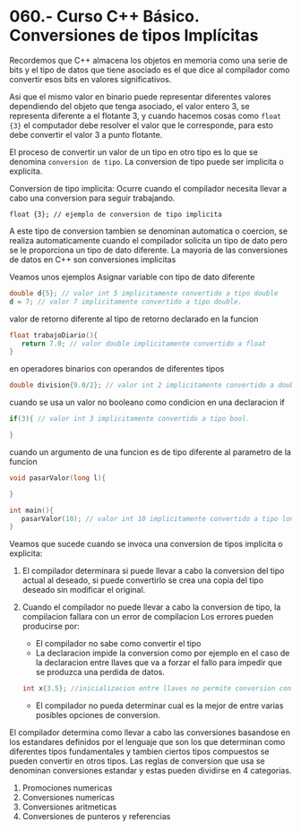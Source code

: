 060.- Curso C++ Básico. Conversiones de tipos Implícitas
===

Recordemos que C++ almacena los objetos en memoria como una serie de bits y el tipo de datos que tiene asociado es el que dice al compilador como convertir esos bits en valores significativos.

Asi que el mismo valor en binario puede representar diferentes valores dependiendo del objeto que tenga asociado, el valor entero 3, se representa diferente a el flotante 3, y cuando hacemos cosas como `float {3}` el computador debe resolver el valor que le corresponde, para esto debe convertir el valor 3 a punto flotante.

El proceso de convertir un valor de un tipo en otro tipo es lo que se denomina `conversion de tipo`. La conversion de tipo puede ser implicita o explicita.

Conversion de tipo implicita: Ocurre cuando el compilador necesita llevar a cabo una conversion para seguir trabajando.
```
float {3}; // ejemplo de conversion de tipo implicita
```
A este tipo de conversion tambien se denominan automatica o coercion, se realiza automaticamente cuando el compilador solicita un tipo de dato pero se le proporciona un tipo de dato diferente. La mayoria de las conversiones de datos en C++ son conversiones implicitas

Veamos unos ejemplos
Asignar variable con tipo de dato diferente
```cpp
double d{5}; // valor int 5 implicitamente convertido a tipo double
d = 7; // valor 7 implicitamente convertido a tipo double.
```

valor de retorno diferente al tipo de retorno declarado en la funcion
```cpp
float trabajoDiario(){
   return 7.0; // valor double implicitamente convertido a float 
}
```

en operadores binarios con operandos de diferentes tipos
```cpp
double division{9.0/2}; // valor int 2 implicitamente convertido a double
```

cuando se usa un valor no booleano como condicion en una declaracion if
```cpp
if(3){ // valor int 3 implicitamente convertido a tipo bool.

}
```

cuando un argumento de una funcion es de tipo diferente al parametro de la funcion
```cpp
void pasarValor(long l){

}

int main(){
   pasarValor(10); // valor int 10 implicitamente convertido a tipo long 
}
```

Veamos que sucede cuando se invoca una conversion de tipos implicita o explicita:

1) El compilador determinara si puede llevar a cabo la conversion del tipo actual al deseado, si puede convertirlo se crea una copia del tipo deseado sin modificar el original.

2) Cuando el compilador no puede llevar a cabo la conversion de tipo, la compilacion fallara con un error de compilacion
   Los errores pueden producirse por:
   * El compilador no sabe como convertir el tipo 
   * La declaracion impide la conversion como por ejemplo en el caso de la declaracion entre llaves que va a forzar el fallo para impedir que se produzca una perdida de datos.
   ```cpp
   int x{3.5}; //inicializacion entre llaves no permite conversion con perdida de datos
   ```  
   * El compilador no pueda determinar cual es la mejor de entre varias posibles opciones de conversion.


El compilador determina como llevar a cabo las conversiones basandose en los estandares definidos por el lenguaje que son los que determinan como diferentes tipos fundamentales y tambien ciertos tipos compuestos se pueden convertir  en otros tipos.
Las reglas de conversion que usa se denominan conversiones estandar y estas pueden dividirse en 4 categorias.
1) Promociones numericas 
2) Conversiones numericas 
3) Conversiones aritmeticas
4) Conversiones de punteros y referencias